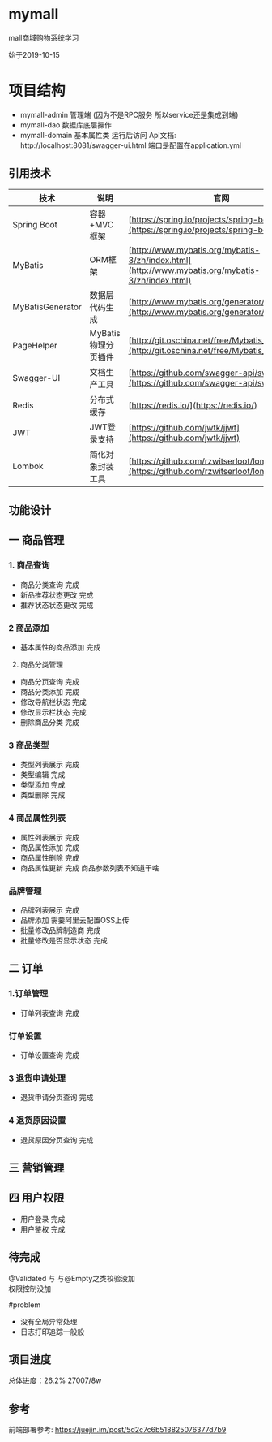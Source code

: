 # mymall
mall商城购物系统学习

始于2019-10-15

# 项目结构

- mymall-admin 管理端  (因为不是RPC服务 所以service还是集成到端)
- mymall-dao 数据库底层操作
- mymall-domain 基本属性类
运行后访问
Api文档:  http://localhost:8081/swagger-ui.html
端口是配置在application.yml


##  引用技术

技术 | 说明 | 官网
----|----|----
Spring Boot | 容器+MVC框架 | [https://spring.io/projects/spring-boot](https://spring.io/projects/spring-boot)
MyBatis | ORM框架  | [http://www.mybatis.org/mybatis-3/zh/index.html](http://www.mybatis.org/mybatis-3/zh/index.html)
MyBatisGenerator | 数据层代码生成 | [http://www.mybatis.org/generator/index.html](http://www.mybatis.org/generator/index.html)
PageHelper | MyBatis物理分页插件 | [http://git.oschina.net/free/Mybatis_PageHelper](http://git.oschina.net/free/Mybatis_PageHelper)
Swagger-UI | 文档生产工具 | [https://github.com/swagger-api/swagger-ui](https://github.com/swagger-api/swagger-ui)
Redis | 分布式缓存 | [https://redis.io/](https://redis.io/)
JWT | JWT登录支持 | [https://github.com/jwtk/jjwt](https://github.com/jwtk/jjwt)
Lombok | 简化对象封装工具 | [https://github.com/rzwitserloot/lombok](https://github.com/rzwitserloot/lombok)
## 功能设计

## 一 商品管理

### 1. 商品查询
-  商品分类查询  完成
-  新品推荐状态更改 完成
-  推荐状态状态更改 完成
### 2 商品添加
-  基本属性的商品添加 完成

           
2. 商品分类管理
 -  商品分页查询 完成
 -  商品分类添加 完成
 -  修改导航栏状态 完成
 -  修改显示栏状态 完成
 -  删除商品分类 完成
 
### 3 商品类型
-  类型列表展示 完成
-  类型编辑 完成
-  类型添加 完成
-  类型删除 完成

### 4 商品属性列表

-  属性列表展示 完成
-  商品属性添加 完成
-  商品属性删除 完成
-  商品属性更新 完成
商品参数列表不知道干啥

### 品牌管理
- 品牌列表展示 完成
- 品牌添加  需要阿里云配置OSS上传
- 批量修改品牌制造商 完成
- 批量修改是否显示状态 完成
    
## 二  订单
### 1.订单管理
-  订单列表查询 完成
### 订单设置
-  订单设置查询 完成
### 3 退货申请处理
- 退货申请分页查询 完成
### 4 退货原因设置
- 退货原因分页查询 完成


## 三 营销管理


## 四 用户权限
-  用户登录 完成
-  用户鉴权 完成


## 待完成
@Validated 与 与@Empty之类校验没加    
权限控制没加

#problem
- 没有全局异常处理
- 日志打印追踪一般般

## 项目进度 
总体进度：26.2%   27007/8w


## 参考
前端部署参考:
https://juejin.im/post/5d2c7c6b518825076377d7b9
